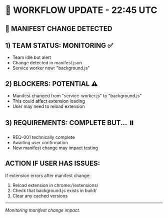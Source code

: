 # 🔄 WORKFLOW UPDATE - 22:45 UTC

## 📝 MANIFEST CHANGE DETECTED

## 1) TEAM STATUS: MONITORING ✅
- Team idle but alert
- Change detected in manifest.json
- Service worker now: "background.js"

## 2) BLOCKERS: POTENTIAL ⚠️
- Manifest changed from "service-worker.js" to "background.js"
- This could affect extension loading
- User may need to reload extension

## 3) REQUIREMENTS: COMPLETE BUT... ⏸️
- REQ-001 technically complete
- Awaiting user confirmation
- New manifest change may impact testing

## ACTION IF USER HAS ISSUES:
If extension errors after manifest change:
1. Reload extension in chrome://extensions/
2. Check that background.js exists in build/
3. Clear any cached versions

---
*Monitoring manifest change impact.*